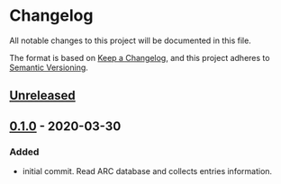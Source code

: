 # Changelog

All notable changes to this project will be documented in this file.

The format is based on [Keep a Changelog](https://keepachangelog.com/en/1.0.0/),
and this project adheres to [Semantic Versioning](https://semver.org/spec/v2.0.0.html).

## [Unreleased]

## [0.1.0] - 2020-03-30

### Added

- initial commit. Read ARC database and collects entries information.

[Unreleased]: https://github.com/evpobr/grimarz-rust/compare/v0.1.0...HEAD
[0.1.0]: https://github.com/evpobr/grimarz-rust/releases/tag/v0.1.0
